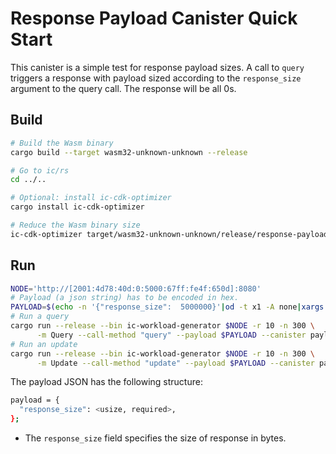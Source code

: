 Response Payload Canister Quick Start
================================

This canister is a simple test for response payload sizes. A call to `query` triggers a response
with payload sized according to the `response_size` argument to the query call.
The response will be all 0s.

Build
-----

```bash
# Build the Wasm binary
cargo build --target wasm32-unknown-unknown --release

# Go to ic/rs
cd ../..

# Optional: install ic-cdk-optimizer
cargo install ic-cdk-optimizer

# Reduce the Wasm binary size
ic-cdk-optimizer target/wasm32-unknown-unknown/release/response-payload-test-canister.wasm --output response-payload-test-canister.wasm
```

Run
---

```bash
NODE='http://[2001:4d78:40d:0:5000:67ff:fe4f:650d]:8080'
# Payload (a json string) has to be encoded in hex.
PAYLOAD=$(echo -n '{"response_size":  5000000}'|od -t x1 -A none|xargs|sed -e 's/ //g')
# Run a query
cargo run --release --bin ic-workload-generator $NODE -r 10 -n 300 \
      -m Query --call-method "query" --payload $PAYLOAD --canister payload-response-test-canister.wasm
# Run an update
cargo run --release --bin ic-workload-generator $NODE -r 10 -n 300 \
      -m Update --call-method "update" --payload $PAYLOAD --canister payload-response-test-canister.wasm
```
The payload JSON has the following structure:

```bash
payload = {
  "response_size": <usize, required>,
};
```

- The `response_size` field specifies the size of response in bytes.

